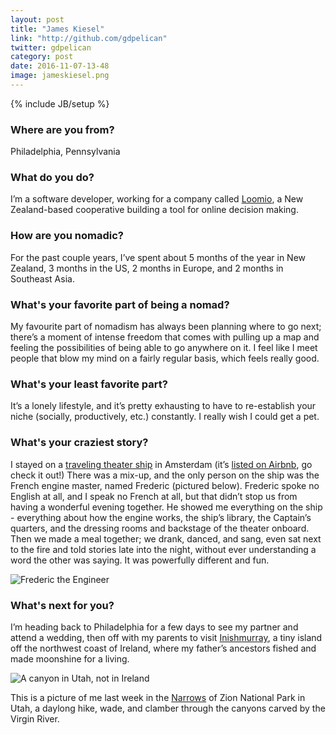 ```yaml
---
layout: post
title: "James Kiesel"
link: "http://github.com/gdpelican"
twitter: gdpelican
category: post
date: 2016-11-07-13-48
image: jameskiesel.png
---
```

{% include JB/setup %}

### Where are you from?
Philadelphia, Pennsylvania

### What do you do?
I’m a software developer, working for a company called [Loomio](https://www.loomio.org/), a New Zealand-based cooperative building a tool for online decision making.

### How are you nomadic?
For the past couple years, I’ve spent about 5 months of the year in New Zealand, 3 months in the US, 2 months in Europe, and 2 months in Southeast Asia.

### What's your favorite part of being a nomad?
My favourite part of nomadism has always been planning where to go next; there’s a moment of intense freedom that comes with pulling up a map and feeling the possibilities of being able to go anywhere on it. I feel like I meet people that blow my mind on a fairly regular basis, which feels really good.

### What's your least favorite part?
It’s a lonely lifestyle, and it’s pretty exhausting to have to re-establish your niche (socially, productively, etc.) constantly. I really wish I could get a pet.


### What's your craziest story?
I stayed on a [traveling theater ship](http://www.azart.org/) in Amsterdam (it’s [listed on Airbnb](https://www.airbnb.com/rooms/8350742), go check it out!) There was a mix-up, and the only person on the ship was the French engine master, named Frederic (pictured below). Frederic spoke no English at all, and I speak no French at all, but that didn’t stop us from having a wonderful evening together. He showed me everything on the ship - everything about how the engine works, the ship’s library, the Captain’s quarters, and the dressing rooms and backstage of the theater onboard. Then we made a meal together; we drank, danced, and sang, even sat next to the fire and told stories late into the night, without ever understanding a word the other was saying. It was powerfully different and fun.

<img data-src="{{ site.url }}/assets/img/posts/jameskiesel-alt.JPG" title="Frederic the Engineer" class="inner-post-image lazyload"/>

### What's next for you?
I’m heading back to Philadelphia for a few days to see my partner and attend a wedding, then off with my parents to visit [Inishmurray](https://en.wikipedia.org/wiki/Inishmurray), a tiny island off the northwest coast of Ireland, where my father’s ancestors fished and made moonshine for a living.

<img data-src="{{ site.url }}/assets/img/posts/jameskiesel-alt2.JPG" title="A canyon in Utah, not in Ireland" class="inner-post-image lazyload" />

This is a picture of me last week in the [Narrows](https://www.nps.gov/zion/planyourvisit/thenarrows.htm) of Zion National Park in Utah, a daylong hike, wade, and clamber through the canyons carved by the Virgin River.
